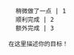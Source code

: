 ```easy-tracker-daily-overview
```
```easy-tracker-year-calendar-heatmap
```
```easy-tracker-buttons
  稍微做了一点 | 1
  顺利完成 | 2
  额外完成 | 3
```
```easy-tracker-my-goal
在这里描述你的目标！
```